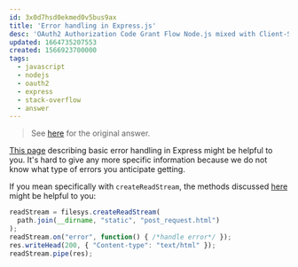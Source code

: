 ```yaml
---
id: 3x0d7hsd0ekmed0v5bus9ax
title: 'Error handling in Express.js'
desc: 'OAuth2 Authorization Code Grant Flow Node.js mixed with Client-Side'
updated: 1664735207553
created: 1566923700000
tags:
  - javascript
  - nodejs
  - oauth2
  - express
  - stack-overflow
  - answer
---
```


> See [here](https://stackoverflow.com/a/57674854/6456163) for the original answer.

[This page](https://expressjs.com/en/guide/error-handling.html) describing basic error handling in Express might be helpful to you. It's hard to give any more specific information because we do not know what type of errors you anticipate getting.

If you mean specifically with `createReadStream`, the methods discussed [here](https://github.com/adaltas/node-csv/issues/155#issuecomment-36191678) might be helpful to you:

```js
readStream = filesys.createReadStream(
  path.join(__dirname, "static", "post_request.html")
);
readStream.on("error", function() { /*handle error*/ });
res.writeHead(200, { "Content-type": "text/html" });
readStream.pipe(res);
```
